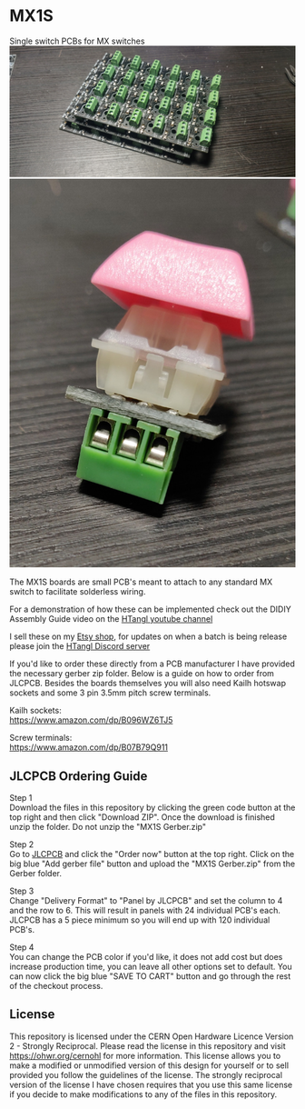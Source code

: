 # MX1S
 Single switch PCBs for MX switches
![](https://github.com/HTangl/MX1S/blob/main/Pictures/Completed%20Panel.jpg)  
![](https://github.com/HTangl/MX1S/blob/main/Pictures/Switch%203.jpg)

The MX1S boards are small PCB's meant to attach to any standard MX switch to facilitate solderless wiring.  

For a demonstration of how these can be implemented check out the DIDIY Assembly Guide video on the [HTangl youtube channel](https://www.youtube.com/channel/UCIHJYzL-LAS2CVR-Q0J305w)  

I sell these on my [Etsy shop](https://www.etsy.com/shop/HTangl), for updates on when a batch is being release please join the [HTangl Discord server](https://discord.gg/yAeFsbCDpv)  

If you'd like to order these directly from a PCB manufacturer I have provided the necessary gerber zip folder. Below is a guide on how to order from JLCPCB. Besides the boards themselves you will also need Kailh hotswap sockets and some 3 pin 3.5mm pitch screw terminals.  

Kailh sockets:  
https://www.amazon.com/dp/B096WZ6TJ5  

Screw terminals:  
https://www.amazon.com/dp/B07B79Q911  

## JLCPCB Ordering Guide ##  

Step 1  
Download the files in this repository by clicking the green code button at the top right and then click "Download ZIP". Once the download is finished unzip the folder. Do not unzip the "MX1S Gerber.zip"  

Step 2  
Go to [JLCPCB](https://jlcpcb.com/) and click the "Order now" button at the top right. Click on the big blue "Add gerber file" button and upload the "MX1S Gerber.zip" from the Gerber folder.  

Step 3  
Change "Delivery Format" to "Panel by JLCPCB" and set the column to 4 and the row to 6. This will result in panels with 24 individual PCB's each. JLCPCB has a 5 piece minimum so you will end up with 120 individual PCB's.  

Step 4  
You can change the PCB color if you'd like, it does not add cost but does increase production time, you can leave all other options set to default. You can now click the big blue "SAVE TO CART" button and go through the rest of the checkout process.  

## License ##
This repository is licensed under the CERN Open Hardware Licence Version 2 - Strongly Reciprocal. Please read the license in this repository and visit https://ohwr.org/cernohl for more information. This license allows you to make a modified or unmodified version of this design for yourself or to sell provided you follow the guidelines of the license. The strongly reciprocal version of the license I have chosen requires that you use this same license if you decide to make modifications to any of the files in this repository.
